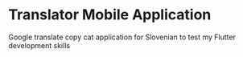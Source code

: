 # Translator Mobile Application

Google translate copy cat application for Slovenian to test my Flutter development skills


